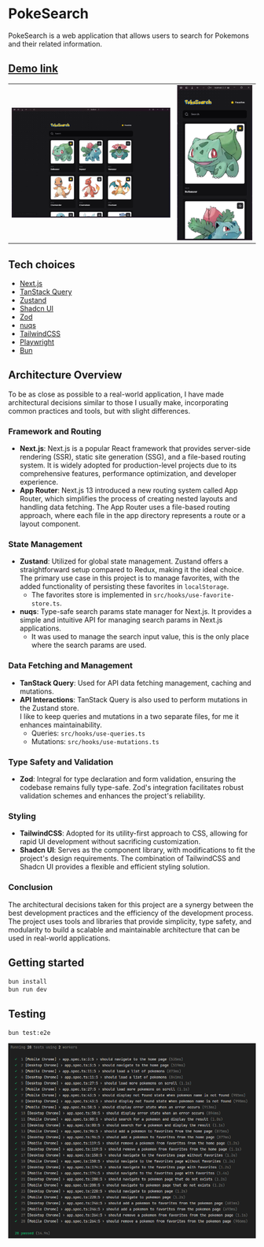 # PokeSearch

PokeSearch is a web application that allows users to search for Pokemons and their related information.

## [Demo link](https://pokesearch-react-app.vercel.app/)

|                                                      |                                                    |
| :--------------------------------------------------: | -------------------------------------------------- |
| ![Desktop Screenshot 1](./screenshots/desktop-1.png) | ![Mobile Screenshot 1](./screenshots/mobile-1.png) |

## Tech choices

- [Next.js](https://nextjs.org/)
- [TanStack Query](https://tanstack.com/query/latest/)
- [Zustand](https://github.com/pmndrs/zustand)
- [Shadcn UI](https://ui.shadcn.com)
- [Zod](https://zod.dev)
- [nuqs](https://github.com/47ng/nuqs/)
- [TailwindCSS](https://tailwindcss.com/)
- [Playwright](https://playwright.dev/)
- [Bun](https://bun.sh/)

## Architecture Overview

To be as close as possible to a real-world application, I have made architectural decisions similar to those I usually make, incorporating common practices and tools, but with slight differences.

### Framework and Routing

- **Next.js**: Next.js is a popular React framework that provides server-side rendering (SSR), static site generation (SSG), and a file-based routing system. It is widely adopted for production-level projects due to its comprehensive features, performance optimization, and developer experience.
- **App Router**: Next.js 13 introduced a new routing system called App Router, which simplifies the process of creating nested layouts and handling data fetching. The App Router uses a file-based routing approach, where each file in the app directory represents a route or a layout component.

### State Management

- **Zustand**: Utilized for global state management. Zustand offers a straightforward setup compared to Redux, making it the ideal choice. The primary use case in this project is to manage favorites, with the added functionality of persisting these favorites in `localStorage`.
  - The favorites store is implemented in `src/hooks/use-favorite-store.ts`.
- **nuqs**: Type-safe search params state manager for Next.js. It provides a simple and intuitive API for managing search params in Next.js applications.
  - It was used to manage the search input value, this is the only place where the search params are used.

### Data Fetching and Management

- **TanStack Query**: Used for API data fetching management, caching and mutations.
- **API Interactions**: TanStack Query is also used to perform mutations in the Zustand store.\
  I like to keep queries and mutations in a two separate files, for me it enhances maintainability.
  - Queries: `src/hooks/use-queries.ts`
  - Mutations: `src/hooks/use-mutations.ts`

### Type Safety and Validation

- **Zod**: Integral for type declaration and form validation, ensuring the codebase remains fully type-safe. Zod's integration facilitates robust validation schemes and enhances the project's reliability.

### Styling

- **TailwindCSS**: Adopted for its utility-first approach to CSS, allowing for rapid UI development without sacrificing customization.
- **Shadcn UI**: Serves as the component library, with modifications to fit the project's design requirements. The combination of TailwindCSS and Shadcn UI provides a flexible and efficient styling solution.

### Conclusion

The architectural decisions taken for this project are a synergy between the best development practices and the efficiency of the development process. The project uses tools and libraries that provide simplicity, type safety, and modularity to build a scalable and maintainable architecture that can be used in real-world applications.

## Getting started

```
bun install
bun run dev
```

## Testing

```
bun test:e2e
```

![Tests](./screenshots/tests.png)
